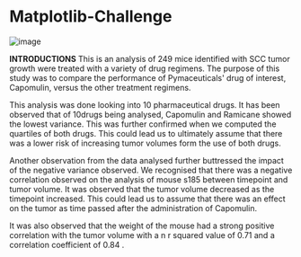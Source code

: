 # Matplotlib-Challenge
![image](https://user-images.githubusercontent.com/99673859/161835952-e015e220-69c6-467e-b3e1-407361f5988c.png)


**INTRODUCTIONS**
This is an analysis of 249 mice identified with SCC tumor growth were treated with a variety of drug regimens. The purpose of this study was to compare the performance of Pymaceuticals' drug of interest, Capomulin, versus the other treatment regimens.

This analysis was done looking into 10 pharmaceutical drugs. 
It has been observed that of 10drugs being analysed, Capomulin and Ramicane showed the lowest variance. This was further confirmed when we computed the quartiles of both drugs. This could lead us to ultimately assume that there was a lower risk of increasing tumor volumes form the use of both drugs. 

Another observation from the data analysed further buttressed the impact of the negative variance observed. We recognised that there was a negative correlation observed on the analysis of mouse s185 between timepoint and tumor volume. It was observed that the tumor volume decreased as the timepoint increased. This could lead us to assume that there was an effect on the tumor as time passed after the administration of Capomulin. 

It was also observed that the weight of the mouse had a strong positive correlation with the tumor volume with a n r squared value of 0.71 and a correlation coefficient of 0.84  . 
